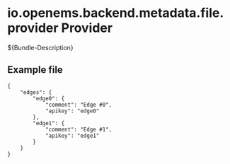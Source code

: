 # io.openems.backend.metadata.file.provider Provider

${Bundle-Description}

## Example file

```
{
	"edges": {
		"edge0": {
			"comment": "Edge #0",
			"apikey": "edge0"
		}, 
		"edge1": {
			"comment": "Edge #1",
			"apikey": "edge1"
		}
	}
}
```